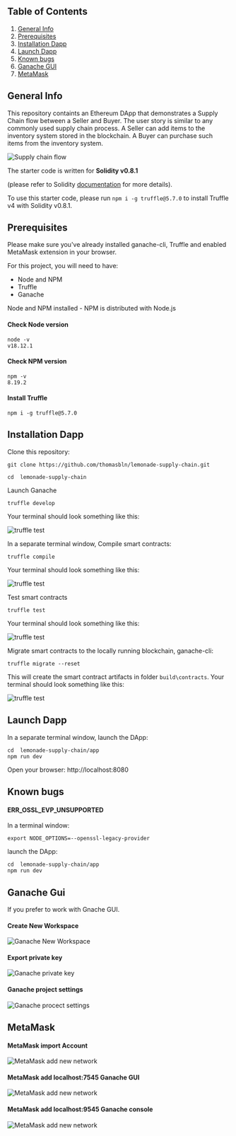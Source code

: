 ## Table of Contents
1. [General Info](#general-info)
2. [Prerequisites](#prerequisites)
3. [Installation Dapp](#installation-dapp)
4. [Launch Dapp](#launch-dapp)
5. [Known bugs](#known-bugs)
6. [Ganache GUI](#ganache-gui)
7. [MetaMask](#metamask)


## General Info

This repository containts an Ethereum DApp that demonstrates a Supply Chain flow between a Seller and Buyer. The user story is similar to any commonly used supply chain process. A Seller can add items to the inventory system stored in the blockchain. A Buyer can purchase such items from the inventory system.

![Supply chain flow](images/simplesupplychain.png)


The starter code is written for **Solidity v0.8.1**

(please refer to Solidity [documentation](https://docs.soliditylang.org/en/v0.8.1/index.html) for more details). 

To use this starter code, please run `npm i -g truffle@5.7.0` to install Truffle v4 with Solidity v0.8.1. 

## Prerequisites

Please make sure you've already installed ganache-cli, Truffle and enabled MetaMask extension in your browser.

For this project, you will need to have:
* Node and NPM
* Truffle
* Ganache

Node and NPM installed - NPM is distributed with Node.js
#### Check Node version
```
node -v
v18.12.1
```
#### Check NPM version
```
npm -v
8.19.2
```

#### Install Truffle
```
npm i -g truffle@5.7.0
```


## Installation Dapp


Clone this repository:

```
git clone https://github.com/thomasbln/lemonade-supply-chain.git
```

```
cd  lemonade-supply-chain
```


Launch Ganache

```
truffle develop
```

Your terminal should look something like this:

![truffle test](images/truffle_develop.png)

In a separate terminal window, Compile smart contracts:

```
truffle compile
```

Your terminal should look something like this:

![truffle test](images/truffle_compile.png)

Test smart contracts

```
truffle test
```

Your terminal should look something like this:

![truffle test](images/truffle_test.png)



Migrate smart contracts to the locally running blockchain, ganache-cli:

```
truffle migrate --reset
```
This will create the smart contract artifacts in folder ```build\contracts```.
Your terminal should look something like this:

![truffle test](images/truffle_migrate.png)



## Launch Dapp 
In a separate terminal window, launch the DApp:

```
cd  lemonade-supply-chain/app
npm run dev
```
Open your browser:  http://localhost:8080
 
 
## Known bugs

#### ERR_OSSL_EVP_UNSUPPORTED

In a terminal window:

```
export NODE_OPTIONS=--openssl-legacy-provider
```
launch the DApp:

```
cd  lemonade-supply-chain/app
npm run dev
```


## Ganache Gui

If you prefer to work with Gnache GUI.
<br>

#### Create New Workspace

![Ganache New Workspace](images/Ganache-new-workspace.png)

#### Export private key

![Ganache private key](images/Ganache-private-key.png)


#### Ganache project settings

![Ganache procect settings](images/Ganache-project-settings.png)


## MetaMask

#### MetaMask import Account

![MetaMask add new network](images/MetaMask-import-key.png)

#### MetaMask add localhost:7545 Ganache GUI


![MetaMask add new network](images/MetaMask-add-network-7545.png)

#### MetaMask add localhost:9545 Ganache console

![MetaMask add new network](images/MetaMask-add-network-9545.png)
